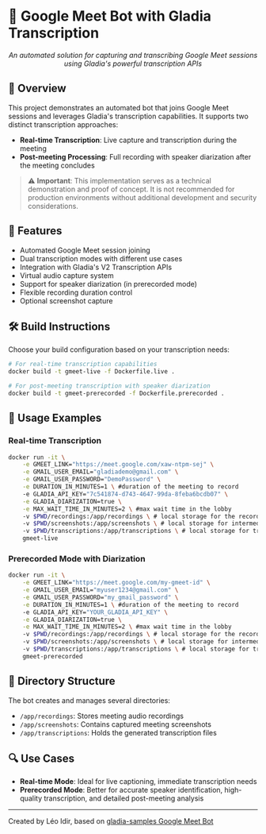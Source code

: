 # 🤖 Google Meet Bot with Gladia Transcription

<div align="center">
<em>An automated solution for capturing and transcribing Google Meet sessions using Gladia's powerful transcription APIs</em>
</div>

## 📝 Overview

This project demonstrates an automated bot that joins Google Meet sessions and leverages Gladia's transcription capabilities. It supports two distinct transcription approaches:
- **Real-time Transcription**: Live capture and transcription during the meeting
- **Post-meeting Processing**: Full recording with speaker diarization after the meeting concludes

> ⚠️ **Important**: This implementation serves as a technical demonstration and proof of concept. It is not recommended for production environments without additional development and security considerations.

## 🌟 Features

- Automated Google Meet session joining
- Dual transcription modes with different use cases
- Integration with Gladia's V2 Transcription APIs
- Virtual audio capture system
- Support for speaker diarization (in prerecorded mode)
- Flexible recording duration control
- Optional screenshot capture

## 🛠️ Build Instructions

Choose your build configuration based on your transcription needs:

```bash
# For real-time transcription capabilities
docker build -t gmeet-live -f Dockerfile.live .

# For post-meeting transcription with speaker diarization
docker build -t gmeet-prerecorded -f Dockerfile.prerecorded .
```

## 🚀 Usage Examples

### Real-time Transcription

```bash
docker run -it \
    -e GMEET_LINK="https://meet.google.com/xaw-ntpm-sej" \
    -e GMAIL_USER_EMAIL="gladiademo@gmail.com" \
    -e GMAIL_USER_PASSWORD="DemoPassword" \
    -e DURATION_IN_MINUTES=1 \ #duration of the meeting to record
    -e GLADIA_API_KEY="7c541874-d743-4647-99da-8feba6bcdb07" \
    -e GLADIA_DIARIZATION=true \
    -e MAX_WAIT_TIME_IN_MINUTES=2 \ #max wait time in the lobby
    -v $PWD/recordings:/app/recordings \ # local storage for the recording
    -v $PWD/screenshots:/app/screenshots \ # local storage for intermediate bot screenshots
    -v $PWD/transcriptions:/app/transcriptions \ # local storage for transcription output
    gmeet-live
```

### Prerecorded Mode with Diarization

```bash
docker run -it \
    -e GMEET_LINK="https://meet.google.com/my-gmeet-id" \
    -e GMAIL_USER_EMAIL="myuser1234@gmail.com" \
    -e GMAIL_USER_PASSWORD="my_gmail_password" \
    -e DURATION_IN_MINUTES=1 \ #duration of the meeting to record
    -e GLADIA_API_KEY="YOUR_GLADIA_API_KEY" \
    -e GLADIA_DIARIZATION=true \
    -e MAX_WAIT_TIME_IN_MINUTES=2 \ #max wait time in the lobby
    -v $PWD/recordings:/app/recordings \ # local storage for the recording
    -v $PWD/screenshots:/app/screenshots \ # local storage for intermediate bot screenshots
    -v $PWD/transcriptions:/app/transcriptions \ # local storage for transcription output
    gmeet-prerecorded
```

## 📁 Directory Structure

The bot creates and manages several directories:
- `/app/recordings`: Stores meeting audio recordings
- `/app/screenshots`: Contains captured meeting screenshots
- `/app/transcriptions`: Holds the generated transcription files

## 🔍 Use Cases

- **Real-time Mode**: Ideal for live captioning, immediate transcription needs
- **Prerecorded Mode**: Better for accurate speaker identification, high-quality transcription, and detailed post-meeting analysis

---
Created by Léo Idir, based on [gladia-samples Google Meet Bot](https://github.com/gladiaio/gladia-samples/tree/main/integrations-examples/gmeet-bot)
